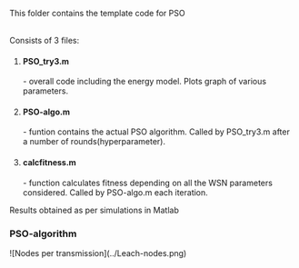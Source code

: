 This folder contains the template code for PSO 
<br>
<br>

Consists of 3 files:
  1. <h4>PSO_try3.m</h4> - overall code including the energy model. Plots graph of various parameters.
  2. <h4>PSO-algo.m</h4> - funtion contains the actual PSO algorithm. Called by PSO_try3.m after a number of rounds(hyperparameter).
  3. <h4>calcfitness.m</h4> - function calculates fitness depending on all the WSN parameters considered. Called by PSO-algo.m each iteration.
Results obtained as per simulations in Matlab
<br>
<h3>PSO-algorithm </h3>
![Nodes per transmission](../Leach-nodes.png)
